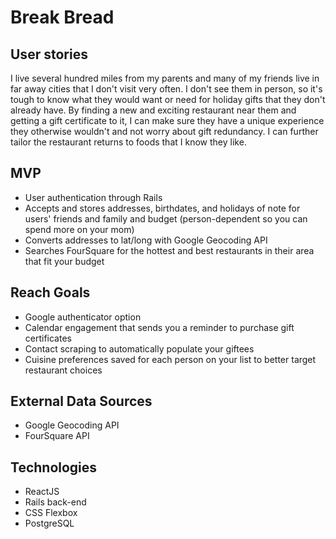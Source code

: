 # **Break Bread**

## **User stories**
I live several hundred miles from my parents and many of my friends live in far away cities that I don't visit very often.  I don't see them in person, so it's tough to know what they would want or need for holiday gifts that they don't already have.  By finding a new and exciting restaurant near them and getting a gift certificate to it, I can make sure they have a unique experience they otherwise wouldn't and not worry about gift redundancy.  I can further tailor the restaurant returns to foods that I know they like.

## **MVP**
- User authentication through Rails
- Accepts and stores addresses, birthdates, and holidays of note for users' friends and family and budget (person-dependent so you can spend more on your mom)
- Converts addresses to lat/long with Google Geocoding API
- Searches FourSquare for the hottest and best restaurants in their area that fit your budget

## **Reach Goals**
- Google authenticator option
- Calendar engagement that sends you a reminder to purchase gift certificates
- Contact scraping to automatically populate your giftees
- Cuisine preferences saved for each person on your list to better target restaurant choices

## **External Data Sources**
- Google Geocoding API
- FourSquare API

## **Technologies**
- ReactJS
- Rails back-end
- CSS Flexbox
- PostgreSQL





